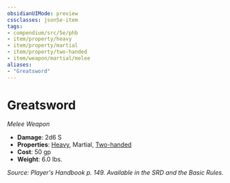 ```yaml
---
obsidianUIMode: preview
cssclasses: json5e-item
tags:
- compendium/src/5e/phb
- item/property/heavy
- item/property/martial
- item/property/two-handed
- item/weapon/martial/melee
aliases: 
- "Greatsword"
---
```

# Greatsword
*Melee Weapon*  

- **Damage**: 2d6 S
- **Properties**: [Heavy](5E2014官方资源/规则/item-properties.md#Heavy), Martial, [Two-handed](5E2014官方资源/规则/item-properties.md#Two-handed)
- **Cost**: 50 gp
- **Weight**: 6.0 lbs.

*Source: Player's Handbook p. 149. Available in the SRD and the Basic Rules.*